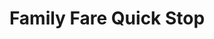 ---
title: "Family Fare Quick Stop"
url: /byron-center/family-fare-quick-stop-84th-street-southwest/
shop: convenience
---
